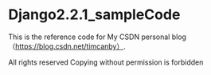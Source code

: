 # Django2.2.1_sampleCode
This is the reference code for My CSDN personal blog （https://blog.csdn.net/timcanby）.

All rights reserved
Copying without permission is forbidden
